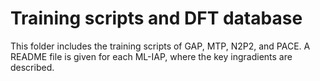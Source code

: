 # Training scripts and DFT database
This folder includes the training scripts of GAP, MTP, N2P2, and PACE.
A README file is given for each ML-IAP, where the key ingradients are described.
